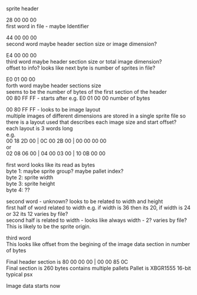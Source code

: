 sprite header

28 00 00 00  
 first word in file - maybe Identifier  

44 00 00 00  
second word maybe header section size or image dimension?  

E4 00 00 00   
third word maybe header section size or total image dimension?  
offset to info? looks like next byte is number of sprites in file?  

E0 01 00 00   
forth word maybe header sections size  
seems to be the number of bytes of the first section of the header  
00 80 FF FF - starts after e.g. E0 01 00 00 number of bytes  

00 80 FF FF - looks to be image layout  
multiple images of different dimensions are stored in a single sprite file so there is a layout used that describes each image size and start offset?  
each layout is 3 words long  
e.g.  
00 18 2D 00 | 0C 00 2B 00 | 00 00 00 00  
or  
02 08 06 00 | 04 00 03 00 | 10 0B 00 00  

first word looks like its read as bytes  
byte 1: maybe sprite group? maybe pallet index?  
byte 2: sprite width  
byte 3: sprite height  
byte 4: ??  


second word - unknown? looks to be related to width and height  
first half of word related to width e.g. if width is 36 then its 20, if width is 24 or 32 its 12 varies by file?  
second half is related to width - looks like always width - 2? varies by file?  
This is likely to be the sprite origin.  

third word  
This looks like offset from the begining of the image data section in number of bytes  


Final header section is 80 00 00 00 | 00 00 85 0C  
Final section is 260 bytes contains multiple pallets
Pallet is XBGR1555 16-bit typical psx  

Image data starts now  

